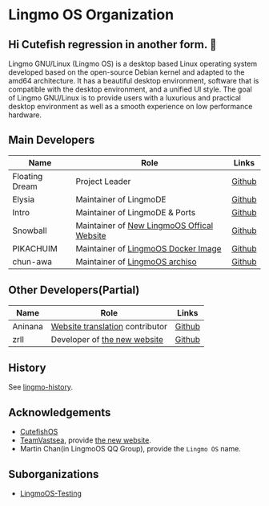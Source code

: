 # Lingmo OS Organization
## Hi Cutefish regression in another form. 👋
Lingmo GNU/Linux (Lingmo OS) is a desktop based Linux operating system developed based on the open-source Debian kernel and adapted to the amd64 architecture. It has a beautiful desktop environment, software that is compatible with the desktop environment, and a unified UI style. The goal of Lingmo GNU/Linux is to provide users with a luxurious and practical desktop environment as well as a smooth experience on low performance hardware.

## Main Developers
**Name**|**Role**|**Links**|
--------|--------|---------|
Floating Dream|Project Leader|[Github](https://github.com/lingmo-dream)
Elysia|Maintainer of LingmoDE|[Github](https://github.com/ganyuanzhen)
Intro|Maintainer of LingmoDE & Ports|[Github](https://github.com/Intro-iu)
Snowball|Maintainer of [New LingmoOS Offical Website](https://testweb.lingmo.org/)|[Github](https://github.com/SnowballXueQiu)
PIKACHUIM|Maintainer of [LingmoOS Docker Image](https://bbs.lingmo.org/blog/36-lingmo-os-docker-image-yi-jian-shi-yong-lingmoosde-fang-fa)|[Github](https://github.com/PIKACHUIM)
chun-awa|Maintainer of [LingmoOS archiso](https://github.com/LingmoOS-Testing/lingmo-archiso-build)|[Github](https://github.com/chun-awa)

## Other Developers(Partial)
**Name**|**Role**|**Links**|
--------|--------|---------|
Aninana|[Website translation](https://github.com/TeamVastsea/lingmoos-frontend/pull/6/commits/e0b6961a59a049bcdae5fea797716168bd85f2b0) contributor|[Github](https://github.com/Aninana)
zrll|Developer of [the new website](https://testweb.lingmo.org/)|[Github](https://github.com/zrll12)

## History
See [lingmo-history](https://github.com/LingmoOS/lingmo-history/blob/main/README.md).

## Acknowledgements
- [CutefishOS](https://github.com/cutefishos)
- [TeamVastsea](https://github.com/TeamVastsea), provide [the new website](https://testweb.lingmo.org/).
- Martin Chan(in LingmoOS QQ Group), provide the `Lingmo OS` name.

## Suborganizations
- [LingmoOS-Testing](https://github.com/LingmoOS-Testing)

